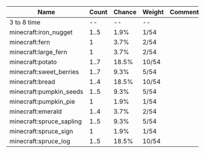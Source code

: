 | Name                     | Count | Chance | Weight | Comment |
| ------------------------ | ----- | ------ | ------ | ------- |
| 3 to 8 time              |    -- |     -- |     -- |         |
| minecraft:iron_nugget    |  1..5 |   1.9% |   1/54 |         |
| minecraft:fern           |     1 |   3.7% |   2/54 |         |
| minecraft:large_fern     |     1 |   3.7% |   2/54 |         |
| minecraft:potato         |  1..7 |  18.5% |  10/54 |         |
| minecraft:sweet_berries  |  1..7 |   9.3% |   5/54 |         |
| minecraft:bread          |  1..4 |  18.5% |  10/54 |         |
| minecraft:pumpkin_seeds  |  1..5 |   9.3% |   5/54 |         |
| minecraft:pumpkin_pie    |     1 |   1.9% |   1/54 |         |
| minecraft:emerald        |  1..4 |   3.7% |   2/54 |         |
| minecraft:spruce_sapling |  1..5 |   9.3% |   5/54 |         |
| minecraft:spruce_sign    |     1 |   1.9% |   1/54 |         |
| minecraft:spruce_log     |  1..5 |  18.5% |  10/54 |         |
